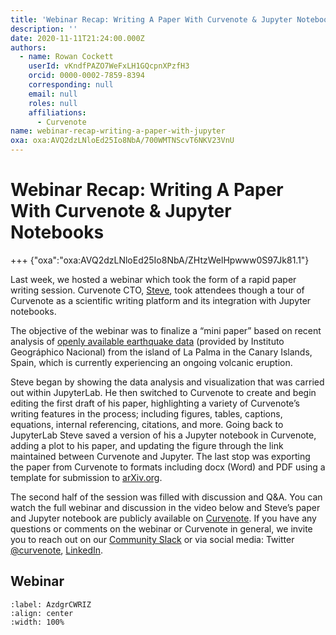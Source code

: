 ```yaml
---
title: 'Webinar Recap: Writing A Paper With Curvenote & Jupyter Notebooks'
description: ''
date: 2020-11-11T21:24:00.000Z
authors:
  - name: Rowan Cockett
    userId: vKndfPAZO7WeFxLH1GQcpnXPzfH3
    orcid: 0000-0002-7859-8394
    corresponding: null
    email: null
    roles: null
    affiliations:
      - Curvenote
name: webinar-recap-writing-a-paper-with-jupyter
oxa: oxa:AVQ2dzLNloEd25Io8NbA/700WMTNScvT6NKV23VnU
---
```


# Webinar Recap: Writing A Paper With Curvenote & Jupyter Notebooks

+++ {"oxa":"oxa:AVQ2dzLNloEd25Io8NbA/ZHtzWelHpwww0S97Jk81.1"}

Last week, we hosted a webinar which took the form of a rapid paper writing session. Curvenote CTO, [Steve](https://curvenote.com/@stevejpurves), took attendees though a tour of Curvenote as a scientific writing platform and its integration with Jupyter notebooks.

The objective of the webinar was to finalize a “mini paper” based on recent analysis of [openly available earthquake data](https://www.ign.es/web/resources/volcanologia/tproximos/canarias.html) (provided by Instituto Geográphico Nacional) from the island of La Palma in the Canary Islands, Spain, which is currently experiencing an ongoing volcanic eruption.

Steve began by showing the data analysis and visualization that was carried out within JupyterLab. He then switched to Curvenote to create and begin editing the first draft of his paper, highlighting a variety of Curvenote’s writing features in the process; including figures, tables, captions, equations, internal referencing, citations, and more. Going back to JupyterLab Steve saved a version of his a Jupyter notebook in Curvenote, adding a plot to his paper, and updating the figure through the link maintained between Curvenote and Jupyter. The last stop was exporting the paper from Curvenote to formats including docx (Word) and PDF using a template for submission to [arXiv.org](http://arxiv.org./).

The second half of the session was filled with discussion and Q&A. You can watch the full webinar and discussion in the video below and Steve’s paper and Jupyter notebook are publicly available on [Curvenote](https://curvenote.com/@stevejpurves/la-palma-earthquakes/). If you have any questions or comments on the webinar or Curvenote in general, we invite you to reach out on our [Community Slack](https://join.slack.com/t/curvenote/shared_invite/zt-rzk1j3ad-Z8oltzZSDFQPYIULgtou7Q) or via social media: Twitter [@curvenote](https://twitter.com/curvenote), [LinkedIn](https://www.linkedin.com/company/curvenote).

## Webinar

```{iframe} https://www.youtube-nocookie.com/embed/ZQTiAc2UXnk
:label: AzdgrCWRIZ
:align: center
:width: 100%
```
